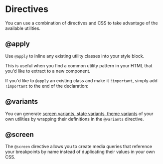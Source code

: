 # Directives

You can use a combination of directives and CSS to take advantage of the available utilities.

## @apply

Use `@apply` to inline any existing utility classes into your style block.

This is useful when you find a common utility pattern in your HTML that you'd like to extract to a new component.

<DirectivesPlayground 
:input='`
.btn {
  @apply font-bold py-2 px-4 rounded;
}
.btn-blue {
  @apply bg-blue-500 hover:bg-blue-700 text-white;
  padding-top: 1rem;
}`.trim()'
/>

If you'd like to `@apply` an existing class and make it `!important`, simply add `!important` to the end of the declaration:

<DirectivesPlayground 
:input='`
.btn {
  @apply font-bold py-2 px-4 rounded !important;
}`.trim()'
/>

## @variants

You can generate [screen variants, state variants, theme variants](/utilities/variants) of your own utilities by wrapping their definitions in the `@variants` directive.

<DirectivesPlayground 
:input='`
@variants focus, hover {
  .rotate-0 {
    transform: rotate(0deg);
  }
  .rotate-90 {
    transform: rotate(90deg);
  }
}
@variants dark {
  .bg-color {
    background-color: #1c1c1e;
  }
}`.trim()'
/>


## @screen

The `@screen` directive allows you to create media queries that reference your breakpoints by name instead of duplicating their values in your own CSS.


<DirectivesPlayground 
:input='`
@screen sm {
  .custom {
    @apply text-lg;
  }
}`.trim()'
/>
